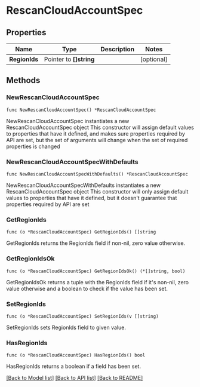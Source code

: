 # RescanCloudAccountSpec

## Properties

Name | Type | Description | Notes
------------ | ------------- | ------------- | -------------
**RegionIds** | Pointer to **[]string** |  | [optional] 

## Methods

### NewRescanCloudAccountSpec

`func NewRescanCloudAccountSpec() *RescanCloudAccountSpec`

NewRescanCloudAccountSpec instantiates a new RescanCloudAccountSpec object
This constructor will assign default values to properties that have it defined,
and makes sure properties required by API are set, but the set of arguments
will change when the set of required properties is changed

### NewRescanCloudAccountSpecWithDefaults

`func NewRescanCloudAccountSpecWithDefaults() *RescanCloudAccountSpec`

NewRescanCloudAccountSpecWithDefaults instantiates a new RescanCloudAccountSpec object
This constructor will only assign default values to properties that have it defined,
but it doesn't guarantee that properties required by API are set

### GetRegionIds

`func (o *RescanCloudAccountSpec) GetRegionIds() []string`

GetRegionIds returns the RegionIds field if non-nil, zero value otherwise.

### GetRegionIdsOk

`func (o *RescanCloudAccountSpec) GetRegionIdsOk() (*[]string, bool)`

GetRegionIdsOk returns a tuple with the RegionIds field if it's non-nil, zero value otherwise
and a boolean to check if the value has been set.

### SetRegionIds

`func (o *RescanCloudAccountSpec) SetRegionIds(v []string)`

SetRegionIds sets RegionIds field to given value.

### HasRegionIds

`func (o *RescanCloudAccountSpec) HasRegionIds() bool`

HasRegionIds returns a boolean if a field has been set.


[[Back to Model list]](../README.md#documentation-for-models) [[Back to API list]](../README.md#documentation-for-api-endpoints) [[Back to README]](../README.md)


